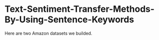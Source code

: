 # Text-Sentiment-Transfer-Methods-By-Using-Sentence-Keywords

Here are two Amazon datasets we builded.
